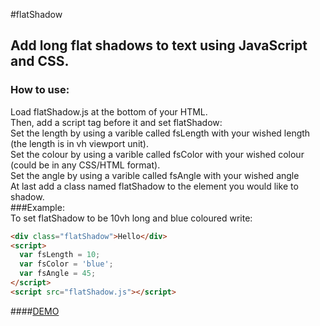 #flatShadow
## Add long flat shadows to text using JavaScript and CSS.
### How to use:
Load flatShadow.js at the bottom of your HTML.<br />
Then, add a script tag before it and set flatShadow:<br />
Set the length by using a varible called fsLength with your wished length (the length is in vh viewport unit).<br />
Set the colour by using a varible called fsColor with your wished colour (could be in any CSS/HTML format).<br />
Set the angle by using a varible called fsAngle with your wished angle<br />
At last add a class named flatShadow to the element you would like to shadow.<br />
###Example:<br />
To set flatShadow to be 10vh long and blue coloured write:
```html
<div class="flatShadow">Hello</div>
<script>
  var fsLength = 10;
  var fsColor = 'blue';
  var fsAngle = 45;
</script>
<script src="flatShadow.js"></script>
```
####[DEMO](http://htmlpreview.github.io/?https://github.com/anIddan/flatShadow/blob/master/demo.html)
